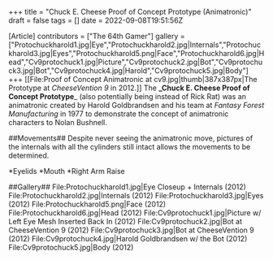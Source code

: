 +++
title = "Chuck E. Cheese Proof of Concept Prototype (Animatronic)"
draft = false
tags = []
date = 2022-09-08T19:51:56Z

[Article]
contributors = ["The 64th Gamer"]
gallery = ["Protochuckharold1.jpg|Eye","Protochuckharold2.jpg|Internals","Protochuckharold3.jpg|Eyes","Protochuckharold5.png|Face","Protochuckharold6.jpg|Head","Cv9protochuck1.jpg|Picture","Cv9protochuck2.jpg|Bot","Cv9protochuck3.jpg|Bot","Cv9protochuck4.jpg|Harold","Cv9protochuck5.jpg|Body"]
+++
[[File:Proof of Concept Animatronic at cv9.jpg|thumb|387x387px|The Prototype at _CheeseVention 9_ in 2012.]]
The **_Chuck E. Cheese Proof of Concept Prototype**_ (also potentially being instead of Rick Rat) was an animatronic created by Harold Goldbrandsen and his team at _Fantasy Forest Manufacturing_ in 1977 to demonstrate the concept of animatronic characters to Nolan Bushnell.

##Movements##
Despite never seeing the animatronic move, pictures of the internals with all the cylinders still intact allows the movements to be determined.

*Eyelids
*Mouth
*Right Arm Raise

##Gallery##
<gallery>
File:Protochuckharold1.jpg|Eye Closeup + Internals (2012)
File:Protochuckharold2.jpg|Internals (2012)
File:Protochuckharold3.jpg|Eyes (2012)
File:Protochuckharold5.png|Face (2012)
File:Protochuckharold6.jpg|Head (2012)
File:Cv9protochuck1.jpg|Picture w/ Left Eye Mesh Inserted Back In (2012)
File:Cv9protochuck2.jpg|Bot at CheeseVention 9 (2012)
File:Cv9protochuck3.jpg|Bot at CheeseVention 9 (2012)
File:Cv9protochuck4.jpg|Harold Goldbrandsen w/ the Bot (2012)
File:Cv9protochuck5.jpg|Body (2012)
</gallery>